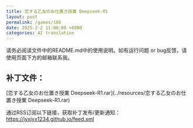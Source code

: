 ```yaml
---
title: 恋する乙女のお仕置き授業 Deepseek-R1
layout: post
permalink: /games/106
date: 2025-2-2 11:00:00 +0800
categories: AI translation
---
```



请务必阅读文件中的README.md中的使用说明。如有运行问题 or bug反馈，请使用页面下方的邮箱联系我。

## 补丁文件：

[恋する乙女のお仕置き授業 Deepseek-R1.rar](../resources/恋する乙女のお仕置き授業 Deepseek-R1.rar)

 

通过RSS订阅以下链接，获取补丁发布/更新通知：https://jyxjyx1234.github.io/feed.xml

